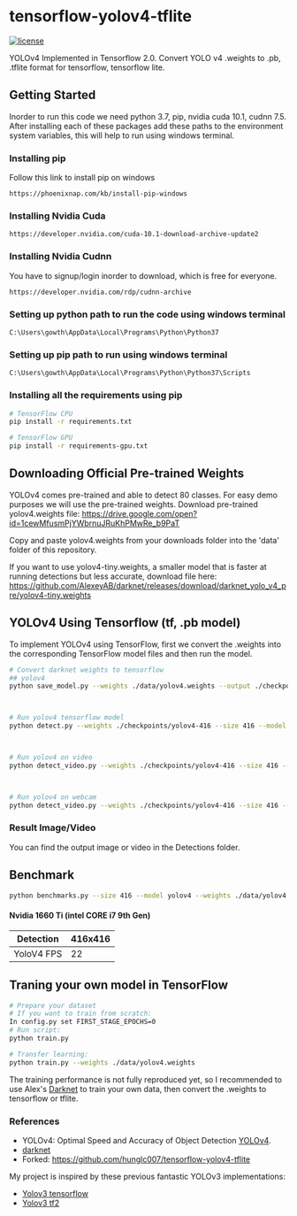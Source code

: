 # tensorflow-yolov4-tflite
[![license](https://img.shields.io/github/license/mashape/apistatus.svg)](LICENSE)

YOLOv4 Implemented in Tensorflow 2.0. 
Convert YOLO v4 .weights to .pb, .tflite format for tensorflow, tensorflow lite.


## Getting Started
Inorder to run this code we need python 3.7, pip, nvidia cuda 10.1, cudnn 7.5. After installing each of these packages add these paths to the environment system variables, this will help to run using windows terminal.
### Installing pip
Follow this link to install pip on windows
```
https://phoenixnap.com/kb/install-pip-windows
```
### Installing Nvidia Cuda
```
https://developer.nvidia.com/cuda-10.1-download-archive-update2
```
### Installing Nvidia Cudnn
You have to signup/login inorder to download, which is free for everyone.
```
https://developer.nvidia.com/rdp/cudnn-archive
```
### Setting up python path to run the code using windows terminal
```
C:\Users\gowth\AppData\Local\Programs\Python\Python37
```
### Setting up pip path to run using windows terminal
```
C:\Users\gowth\AppData\Local\Programs\Python\Python37\Scripts
```
###

### Installing all the requirements using pip

```bash
# TensorFlow CPU
pip install -r requirements.txt

# TensorFlow GPU
pip install -r requirements-gpu.txt
```



## Downloading Official Pre-trained Weights
YOLOv4 comes pre-trained and able to detect 80 classes. For easy demo purposes we will use the pre-trained weights.
Download pre-trained yolov4.weights file: https://drive.google.com/open?id=1cewMfusmPjYWbrnuJRuKhPMwRe_b9PaT

Copy and paste yolov4.weights from your downloads folder into the 'data' folder of this repository.

If you want to use yolov4-tiny.weights, a smaller model that is faster at running detections but less accurate, download file here: https://github.com/AlexeyAB/darknet/releases/download/darknet_yolo_v4_pre/yolov4-tiny.weights



## YOLOv4 Using Tensorflow (tf, .pb model)
To implement YOLOv4 using TensorFlow, first we convert the .weights into the corresponding TensorFlow model files and then run the model.
```bash
# Convert darknet weights to tensorflow
## yolov4
python save_model.py --weights ./data/yolov4.weights --output ./checkpoints/yolov4-416 --input_size 416 --model yolov4 



# Run yolov4 tensorflow model
python detect.py --weights ./checkpoints/yolov4-416 --size 416 --model yolov4 --images ./data/images/kite.jpg



# Run yolov4 on video
python detect_video.py --weights ./checkpoints/yolov4-416 --size 416 --model yolov4 --video ./data/video/video.mp4 --output ./detections/results.avi



# Run yolov4 on webcam
python detect_video.py --weights ./checkpoints/yolov4-416 --size 416 --model yolov4 --video 0 --output ./detections/results.avi
```

### Result Image/Video

You can find the output image or video in the Detections folder.


## Benchmark
```bash
python benchmarks.py --size 416 --model yolov4 --weights ./data/yolov4.weights
```


#### Nvidia 1660 Ti (intel CORE i7 9th Gen)

| Detection   |  416x416 |
|-------------|----------|  
| YoloV4 FPS  |    22    |


## Traning your own model in TensorFlow
```bash
# Prepare your dataset
# If you want to train from scratch:
In config.py set FIRST_STAGE_EPOCHS=0 
# Run script:
python train.py

# Transfer learning: 
python train.py --weights ./data/yolov4.weights
```
The training performance is not fully reproduced yet, so I recommended to use Alex's [Darknet](https://github.com/AlexeyAB/darknet) to train your own data, then convert the .weights to tensorflow or tflite.





### References

  * YOLOv4: Optimal Speed and Accuracy of Object Detection [YOLOv4](https://arxiv.org/abs/2004.10934).
  * [darknet](https://github.com/AlexeyAB/darknet)
  * Forked: https://github.com/hunglc007/tensorflow-yolov4-tflite
   
   My project is inspired by these previous fantastic YOLOv3 implementations:
  * [Yolov3 tensorflow](https://github.com/YunYang1994/tensorflow-yolov3)
  * [Yolov3 tf2](https://github.com/zzh8829/yolov3-tf2)

